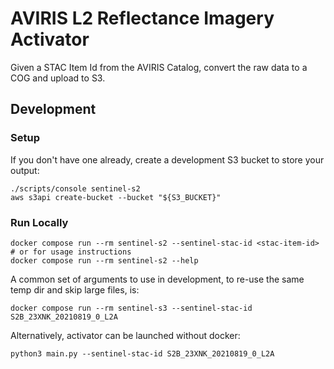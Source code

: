 # AVIRIS L2 Reflectance Imagery Activator

Given a STAC Item Id from the AVIRIS Catalog, convert the raw data to a COG and upload to S3.

## Development

### Setup

If you don't have one already, create a development S3 bucket to store your output:

```shell
./scripts/console sentinel-s2
aws s3api create-bucket --bucket "${S3_BUCKET}"
```

### Run Locally

```shell
docker compose run --rm sentinel-s2 --sentinel-stac-id <stac-item-id>
# or for usage instructions
docker compose run --rm sentinel-s2 --help
```

A common set of arguments to use in development, to re-use the same temp dir and skip large files, is:

```shell
docker compose run --rm sentinel-s3 --sentinel-stac-id S2B_23XNK_20210819_0_L2A
```

Alternatively, activator can be launched without docker:

```shell
python3 main.py --sentinel-stac-id S2B_23XNK_20210819_0_L2A
```
